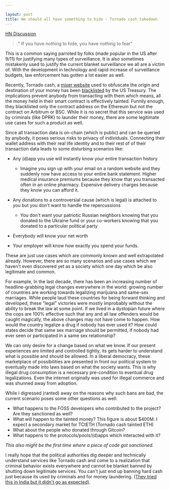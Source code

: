 ```yaml
---

layout: post
title: We should all have something to hide - Tornado cash takedown
---
```


[HN Discussion](https://news.ycombinator.com/item?id=32403504)

> " If you have nothing to hide, you have nothing to fear" 


This is a common saying parroted by folks  (made popular in the US after 9/11) for justifying many types of surveillance. It is also sometimes mistakenly used to justify the current blanket surveillance we all are a victim of.  With the development in technology and rapid increase of surveillance budgets, law enforcement has gotten a lot easier as well. 

Recently, Tornado cash, a [mixer website](https://en.wikipedia.org/wiki/Cryptocurrency_tumbler) used to obfuscate the origin and destination of your money has been [blacklisted](https://home.treasury.gov/news/press-releases/jy0916) by the US Treasury. The implications prevent anybody from transacting with them which means, all the money held in their smart contract is effectively tainted. Funnily enough, they blacklisted only the contract address on the Ethereum but not the contract on Arbitrum or BSC. While it is no secret that this service was used by criminals (like DPRK) to launder their money, there are some legitimate use cases for such a product as well. 

Since all transaction data is on-chain (which is public) and can be queried by anybody, it poses serious risks to privacy of individuals. Connecting their wallet address with their real life identity and to their rest of of their transaction data leads to some disturbing scenarios like:  

- Any (d)app you use will instantly know your entire transaction history

    - Imagine you sign up with your email on a random website and they suddenly now have access to your entire bank statement.  Higher medical insurance premiums because they know that you transacted often in an online pharmacy. Expensive delivery charges because they know you can afford it. 

- Any donations to a controversial cause (which is legal) is attached to you but you don't want to handle the repercussions

    - You don't want your patriotic Russian neighbors knowing that you donated to the Ukraine fund or your co-workers knowing that you donated to a particular political party

- Everybody will know your net worth

- Your employer will know how exactly you spend your funds.

These are just use cases which are commonly known and well extrapolated already. However, there are so many scenarios and use cases which we haven't even discovered yet as a society which one day which be also legitimate and common. 

For example, In the last decade, there has been an increasing number of headline-grabbing legal changes everywhere in the world: growing number of countries are working towards legalizing marijuana and same-sex marriages. While people laud these countries for being forward thinking and developed, these "legal" victories were mostly improbably without the ability to break the law at some point. If we lived in a dystopian future where the cops are 100% effective such that any and all law offenders would be caught magically, the above changes may not have come to happen. How would the country legalize a drug if nobody has ever used it? How could states decide that same sex marriage should be permitted, if nobody had ever seen or participated in a same sex relationship? 

We can only desire for a change based on what we know. If our present experiences are limited and controlled tightly, its gets  harder to understand what is possible and should be allowed. In a liberal democracy, these marketplace of possibilities are presented in front our political system to eventually made into laws based on what the society wants. This is why illegal drug consumption is a necessary pre-condition to eventual drug legalizations. Even the internet originally was used for illegal commerce and was shunned away from adoption.

While I digressed (ranted) away on the reasons why such bans are bad,  the current scenario poses some other questions as well: 

- What happens to the FOSS developers who contributed to the project? Are they sanctioned as well? 
- What will happen to the tainted money? This figure is about $400M. I expect a secondary market for TCtETH (Tornado cash tainted ETH)
- What about the people who donated through Gitcoin? 
- What happens to the protocols/pools/(d)apps which interacted with it? 


*This also might be the first time where a piece of code got sanctioned.*

I really hope that the political authorities dig deeper and technically understand services like Tornado cash and come to a realization that criminal behavior exists everywhere and cannot be blanket banned by shutting down legitimate services. You can't just end up banning hard cash just because its used by criminals and for money laundering. [(They tried this in India but it didn't go as expected)](https://en.wikipedia.org/wiki/2016_Indian_banknote_demonetisation).